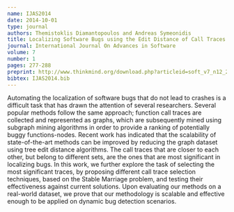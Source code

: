 ```yaml
---
name: IJAS2014
date: 2014-10-01
type: journal
authors: Themistoklis Diamantopoulos and Andreas Symeonidis
title: Localizing Software Bugs using the Edit Distance of Call Traces
journal: International Journal On Advances in Software
volume: 7
number: 1
pages: 277-288
preprint: http://www.thinkmind.org/download.php?articleid=soft_v7_n12_2014_22
bibtex: IJAS2014.bib
---
```


Automating the localization of software bugs that do not lead to crashes is a difficult
task that has drawn the attention of several researchers. Several popular methods
follow the same approach; function call traces are collected and represented as graphs,
which are subsequently mined using subgraph mining algorithms in order to provide a
ranking of potentially buggy functions-nodes. Recent work has indicated that the
scalability of state-of-the-art methods can be improved by reducing the graph dataset
using tree edit distance algorithms. The call traces that are closer to each other, but
belong to different sets, are the ones that are most significant in localizing bugs.
In this work, we further explore the task of selecting the most significant traces, by
proposing different call trace selection techniques, based on the Stable Marriage
problem, and testing their effectiveness against current solutions. Upon evaluating our
methods on a real-world dataset, we prove that our methodology is scalable and
effective enough to be applied on dynamic bug detection scenarios.
